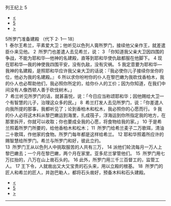 ﻿





 列王纪上 5




* [<](bible/1KI04.md)
* [5](bible/1KI.md)
* [>](bible/1KI06.md)



 
5所罗门准备建殿 （代下
2·
1—
18）  
1  泰尔王希兰，平素爱大卫；他听见以色列人膏所罗门，接续他父亲作王，就差遣臣仆来见他。 
2  所罗门也差遣人去见希兰，说： 
3 「你知道我父亲大卫因四围的争战，不能为耶和华—他神的名建殿，直等到耶和华使仇敌都服在他脚下。 
4 现在耶和华—我的神使我四围平安，没有仇敌，没有灾祸。 
5 我定意要为耶和华—我神的名建殿，是照耶和华应许我父亲大卫的话说：『我必使你儿子接续你坐你的位，他必为我的名建殿。』 
6 所以求你吩咐你的仆人在黎巴嫩为我砍伐香柏木，我的仆人也必帮助他们，我必照你所定的，给你仆人的工价；因为你知道，在我们中间没有人像西顿人善于砍伐树木。」  
7  希兰听见所罗门的话，就甚喜悦，说：「今日应当称颂耶和华；因他赐给大卫一个有智慧的儿子，治理这众多的民。」 
8  希兰打发人去见所罗门，说：「你差遣人向我所提的那事，我都听见了；论到香柏木和松木，我必照你的心愿而行。 
9 我的仆人必将这木料从黎巴嫩运到海里，扎成筏子，浮海运到你所指定我的地方，在那里拆开，你就可以收取；你也要成全我的心愿，将食物给我的家。」 
10 于是希兰照着所罗门所要的，给他香柏木和松木； 
11  所罗门给希兰麦子二万歌珥，清油二十歌珥，作他家的食物。所罗门每年都是这样给希兰。 
12 耶和华照着所应许的赐智慧给所罗门。希兰与所罗门和好，彼此立约。  
13  所罗门王从以色列人中挑取服苦的人共有三万， 
14 派他们轮流每月一万人上黎巴嫩去；一个月在黎巴嫩，两个月在家里。亚多尼兰掌管他们。 
15  所罗门用七万扛抬的，八万在山上凿石头的。 
16 此外，所罗门用三千三百督工的，监管工人。 
17 王下令，人就凿出又大又宝贵的石头来，用以立殿的根基。 
18  所罗门的匠人和希兰的匠人，并迦巴勒人，都将石头凿好，预备木料和石头建殿。 
* [<](bible/1KI04.md)
* [5](bible/1KI.md)
* [>](bible/1KI06.md)





---









